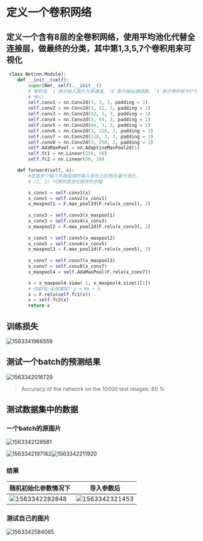 # 定义一个卷积网络

## 定义一个含有8层的全卷积网络，使用平均池化代替全连接层，做最终的分类，其中第1,3,5,7个卷积用来可视化

``` python
 class Net(nn.Module):
    def __init__(self):
        super(Net, self).__init__()
        # 卷积层 '1'表示输入图片为单通道, '6'表示输出通道数, '5'表示卷积核为5*5
        # 核心       
        self.conv1 = nn.Conv2d(3, 3, 3, padding = 1)
        self.conv2 = nn.Conv2d(3, 32, 3, padding = 1)
        self.conv3 = nn.Conv2d(32, 3, 3, padding = 1)
        self.conv4 = nn.Conv2d(3, 64, 3, padding = 1)
        self.conv5 = nn.Conv2d(64, 3, 3, padding = 1)
        self.conv6 = nn.Conv2d(3, 128, 3, padding = 1)
        self.conv7 = nn.Conv2d(128, 3, 3, padding = 1)
        self.conv8 = nn.Conv2d(3, 256, 3, padding = 1)
        self.AdaMaxPool = nn.AdaptiveMaxPool2d(1)
        self.fc1 = nn.Linear(256, 50)
        self.fc2 = nn.Linear(50, 10)

    def forward(self, x):
        #在由多个输入平面组成的输入信号上应用2D最大池化.
        # (2, 2) 代表的是池化操作的步幅

        x_conv1 = self.conv1(x)        
        x_conv1 = self.conv2(x_conv1)
        x_maxpool1 = F.max_pool2d(F.relu(x_conv1), 2)
        
        x_conv3 = self.conv3(x_maxpool1)        
        x_conv3 = self.conv4(x_conv3)
        x_maxpool2 = F.max_pool2d(F.relu(x_conv3), 2)
        
        x_conv5 = self.conv5(x_maxpool2)        
        x_conv5 = self.conv6(x_conv5)
        x_maxpool3 = F.max_pool2d(F.relu(x_conv5), 2)
        
        x_conv7 = self.conv7(x_maxpool3)        
        x_conv7 = self.conv8(x_conv7)
        x_maxpool4 = self.AdaMaxPool(F.relu(x_conv7))

        x = x_maxpool4.view(-1, x_maxpool4.size()[1])
        # 仿射层/全连接层: y = Wx + b
        x = F.relu(self.fc1(x))
        x = self.fc2(x)
        return x
```

## 训练损失

![1563341966559](尝试可视化卷积效果.assets/1563341966559.png)

## 测试一个batch的预测结果

![1563342016729](尝试可视化卷积效果.assets/1563342016729.png)

>Accuracy of the network on the 10000 test images: 60  %

## 测试数据集中的数据

### 一个batch的原图片

![1563342128581](尝试可视化卷积效果.assets/1563342128581.png)

![1563342197162](尝试可视化卷积效果.assets/1563342197162.png)![1563342211920](尝试可视化卷积效果.assets/1563342211920.png)

### 结果

| 随机初始化参数情况下                                         | 导入参数后                                                   |
| ------------------------------------------------------------ | ------------------------------------------------------------ |
| ![1563342282848](尝试可视化卷积效果.assets/1563342282848.png) | ![1563342321453](尝试可视化卷积效果.assets/1563342321453.png) |

### 测试自己的图片

![1563342584065](尝试可视化卷积效果.assets/1563342584065.png)